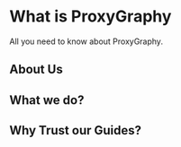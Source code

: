 # What is ProxyGraphy

All you need to know about ProxyGraphy.

## About Us

## What we do?

## Why Trust our Guides?


## 